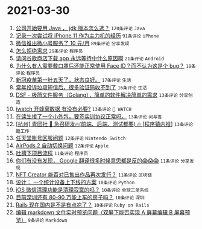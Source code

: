 # 2021-03-30

1. [公司开始要用 Java ， jdk 版本怎么选？](https://www.v2ex.com/t/766378) `120条评论` `Java`
1. [记录一次尝试将 iPhone 11 作为主力机的经历](https://www.v2ex.com/t/766389) `91条评论` `iPhone`
1. [微信推出微小号服务了 10 元/月](https://www.v2ex.com/t/766369) `89条评论` `分享发现`
1. [怎么拒绝需求](https://www.v2ex.com/t/766382) `29条评论` `程序员`
1. [请问谷歌商店下载 app 永远等待中什么原因啊](https://www.v2ex.com/t/766425) `21条评论` `Android`
1. [为什么有人需要戴口罩后还能正常使用 Face ID？而不认为这是个 bug？](https://www.v2ex.com/t/766486) `18条评论` `程序员`
1. [新冠疫苗第一针五天了，状态良好。](https://www.v2ex.com/t/766410) `17条评论` `生活`
1. [常年投诉垃圾短信后，很多验证码收不到了](https://www.v2ex.com/t/766399) `16条评论` `生活`
1. [DSF - 极简文件服务（Golang），简单的软件解决简单的需求](https://www.v2ex.com/t/766471) `13条评论` `分享创造`
1. [iwatch 开蜂窝数据 有没有必要?](https://www.v2ex.com/t/766437) `13条评论` ` WATCH`
1. [在读生接了一个小外包，要签实训协议正常吗。](https://www.v2ex.com/t/766364) `13条评论` `问与答`
1. [[杭州] 青团社 🦄️ 急召研发🔥(前端、后端、测试都要) 🔥 [程序猿内推]](https://www.v2ex.com/t/766362) `13条评论` `酷工作`
1. [任天堂账号区服问题](https://www.v2ex.com/t/766358) `12条评论` `Nintendo Switch`
1. [AirPods 2 自动切换问题](https://www.v2ex.com/t/766354) `12条评论` `Apple`
1. [吐槽下项目流程](https://www.v2ex.com/t/766454) `11条评论` `程序员`
1. [你们有没有发现， Google 翻译很多时候意思都是反的😱😱😱](https://www.v2ex.com/t/766448) `11条评论` `分享发现`
1. [NFT Creator 能否对已售出作品再次发行？](https://www.v2ex.com/t/766355) `11条评论` `区块链`
1. [设计： 一个统计设备上下线的方案](https://www.v2ex.com/t/766456) `10条评论` `Python`
1. [iOS 微信清理功能是清理寂寞的吗？](https://www.v2ex.com/t/766442) `10条评论` `全球工单系统`
1. [目前深圳还有 80-90 万能上车的房子吗？](https://www.v2ex.com/t/766429) `10条评论` `深圳`
1. [Rails 现在国内是不是有点凉了？](https://www.v2ex.com/t/766398) `10条评论` `Ruby on Rails`
1. [编辑 markdown 文件实时预览问题（双屏下能否实现 A 屏幕编辑 B 屏幕预览）](https://www.v2ex.com/t/766374) `9条评论` `Markdown`
